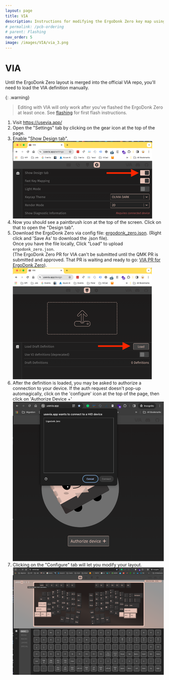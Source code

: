 ```yaml
---
layout: page
title: VIA
description: Instructions for modifying the ErgoDonk Zero key map using the online VIA configurator
# permalink: /pcb-ordering
# parent: Flashing
nav_order: 5
image: /images/VIA/via_3.png
---
```


# VIA
Until the ErgoDonk Zero layout is merged into the official VIA repo, you'll need to load the VIA definition manually. 

{: .warning}
> Editing with VIA will only work after you've flashed the ErgoDonk Zero at least once. See [flashing](flashing.md) for first flash instructions.

1. Visit https://usevia.app/
1. Open the "Settings" tab by clicking on the gear icon at the top of the page. 
1. Enable "Show Design tab". <br>
![VIA show design tab switch](images/VIA/via_1.png)
1. Now you should see a paintbrush icon at the top of the screen. Click on that to open the "Design tab".
1. Download the ErgoDonk Zero via config file: [ergodonk_zero.json](https://raw.githubusercontent.com/JellyTitan/ErgoDonk-Zero/main/Firmware/via/ergodonk_zero.json). (Right click and 'Save As' to download the .json file).<br>
Once you have the file locally, Click "Load" to upload `ergodonk_zero.json`.<br> (The ErgoDonk Zero PR for VIA can't be submitted until the QMK PR is submitted and approved. That PR is waiting and ready to go: [VIA PR for ErgoDonk Zero](https://github.com/JellyTitan/via-keyboards/tree/ergodonk_zero)).<br>
![VIA uploading config](images/VIA/via_2.png)
1. After the definition is loaded, you may be asked to authorize a connection to your device. If the auth request doesn't pop-up automagically, click on the 'configure' icon at the top of the page, then click on 'Authorize Device +'<br> ![VIA device authorization](images/VIA/via_3.png)
1. Clicking on the "Configure" tab will let you modify your layout.<br>
![VIA Configure tab](images/VIA/via_4.png)
